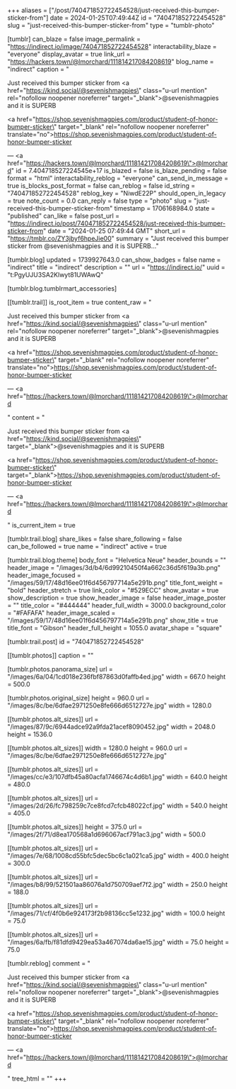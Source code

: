 +++
aliases = ["/post/740471852722454528/just-received-this-bumper-sticker-from"]
date = 2024-01-25T07:49:44Z
id = "740471852722454528"
slug = "just-received-this-bumper-sticker-from"
type = "tumblr-photo"

[tumblr]
can_blaze = false
image_permalink = "https://indirect.io/image/740471852722454528"
interactability_blaze = "everyone"
display_avatar = true
link_url = "https://hackers.town/@lmorchard/111814217084208619"
blog_name = "indirect"
caption = "<p>Just received this bumper sticker from <a href=\"https://kind.social/@sevenishmagpies\" class=\"u-url mention\" rel=\"nofollow noopener noreferrer\" target=\"_blank\">@<span>sevenishmagpies</span></a> and it is SUPERB</p><p><a href=\"https://shop.sevenishmagpies.com/product/student-of-honor-bumper-sticker\" target=\"_blank\" rel=\"nofollow noopener noreferrer\" translate=\"no\">https://shop.sevenishmagpies.com/product/student-of-honor-bumper-sticker</a></p> — <a href=\"https://hackers.town/@lmorchard/111814217084208619\">@lmorchard</a>"
id = 7.404718527224545e+17
is_blazed = false
is_blaze_pending = false
format = "html"
interactability_reblog = "everyone"
can_send_in_message = true
is_blocks_post_format = false
can_reblog = false
id_string = "740471852722454528"
reblog_key = "NiwdE22P"
should_open_in_legacy = true
note_count = 0.0
can_reply = false
type = "photo"
slug = "just-received-this-bumper-sticker-from"
timestamp = 1706168984.0
state = "published"
can_like = false
post_url = "https://indirect.io/post/740471852722454528/just-received-this-bumper-sticker-from"
date = "2024-01-25 07:49:44 GMT"
short_url = "https://tmblr.co/ZY3jbyf6hpeJie00"
summary = "Just received this bumper sticker from @sevenishmagpies and it is SUPERB..."

[tumblr.blog]
updated = 1739927643.0
can_show_badges = false
name = "indirect"
title = "indirect"
description = ""
url = "https://indirect.io/"
uuid = "t:PgyUJU3SA2Klwyt81UWAwQ"

[tumblr.blog.tumblrmart_accessories]

[[tumblr.trail]]
is_root_item = true
content_raw = "<p><p>Just received this bumper sticker from <a href=\"https://kind.social/@sevenishmagpies\" class=\"u-url mention\" rel=\"nofollow noopener noreferrer\" target=\"_blank\">@<span>sevenishmagpies</span></a> and it is SUPERB</p><p><a href=\"https://shop.sevenishmagpies.com/product/student-of-honor-bumper-sticker\" target=\"_blank\" rel=\"nofollow noopener noreferrer\" translate=\"no\">https://shop.sevenishmagpies.com/product/student-of-honor-bumper-sticker</a></p> — <a href=\"https://hackers.town/@lmorchard/111814217084208619\">@lmorchard</a></p>"
content = "<p><p>Just received this bumper sticker from <a href=\"https://kind.social/@sevenishmagpies\" target=\"_blank\">@sevenishmagpies</a> and it is SUPERB</p><p><a href=\"https://shop.sevenishmagpies.com/product/student-of-honor-bumper-sticker\" target=\"_blank\">https://shop.sevenishmagpies.com/product/student-of-honor-bumper-sticker</a></p> &mdash; <a href=\"https://hackers.town/@lmorchard/111814217084208619\">@lmorchard</a></p>"
is_current_item = true

[tumblr.trail.blog]
share_likes = false
share_following = false
can_be_followed = true
name = "indirect"
active = true

[tumblr.trail.blog.theme]
body_font = "Helvetica Neue"
header_bounds = ""
header_image = "/images/3d/b4/6d99210450f4a662c36d5f619a3b.png"
header_image_focused = "/images/59/17/48d16ee01f6d456797714a5e291b.png"
title_font_weight = "bold"
header_stretch = true
link_color = "#529ECC"
show_avatar = true
show_description = true
show_header_image = false
header_image_poster = ""
title_color = "#444444"
header_full_width = 3000.0
background_color = "#FAFAFA"
header_image_scaled = "/images/59/17/48d16ee01f6d456797714a5e291b.png"
show_title = true
title_font = "Gibson"
header_full_height = 1055.0
avatar_shape = "square"

[tumblr.trail.post]
id = "740471852722454528"

[[tumblr.photos]]
caption = ""

[tumblr.photos.panorama_size]
url = "/images/6a/04/1cd018e236fbf87863d0faffb4ed.jpg"
width = 667.0
height = 500.0

[tumblr.photos.original_size]
height = 960.0
url = "/images/8c/be/6dfae2971250e8fe666d6512727e.jpg"
width = 1280.0

[[tumblr.photos.alt_sizes]]
url = "/images/87/9c/6944adce92a9fda21acef8090452.jpg"
width = 2048.0
height = 1536.0

[[tumblr.photos.alt_sizes]]
width = 1280.0
height = 960.0
url = "/images/8c/be/6dfae2971250e8fe666d6512727e.jpg"

[[tumblr.photos.alt_sizes]]
url = "/images/cc/e3/107dfb45a80acfa1746674c4d6b1.jpg"
width = 640.0
height = 480.0

[[tumblr.photos.alt_sizes]]
url = "/images/2d/26/fc798259c7ce8fcd7cfcb48022cf.jpg"
width = 540.0
height = 405.0

[[tumblr.photos.alt_sizes]]
height = 375.0
url = "/images/2f/71/d8ea170568a1d696067acf791ac3.jpg"
width = 500.0

[[tumblr.photos.alt_sizes]]
url = "/images/7e/68/1008cd55bfc5dec5bc6c1a021ca5.jpg"
width = 400.0
height = 300.0

[[tumblr.photos.alt_sizes]]
url = "/images/b8/99/521501aa86076a1d750709aef7f2.jpg"
width = 250.0
height = 188.0

[[tumblr.photos.alt_sizes]]
url = "/images/71/cf/4f0b6e924173f2b98136cc5e1232.jpg"
width = 100.0
height = 75.0

[[tumblr.photos.alt_sizes]]
url = "/images/6a/fb/f81dfd9429ea53a467074da6ae15.jpg"
width = 75.0
height = 75.0

[tumblr.reblog]
comment = "<p><p>Just received this bumper sticker from <a href=\"https://kind.social/@sevenishmagpies\" class=\"u-url mention\" rel=\"nofollow noopener noreferrer\" target=\"_blank\">@<span>sevenishmagpies</span></a> and it is SUPERB</p><p><a href=\"https://shop.sevenishmagpies.com/product/student-of-honor-bumper-sticker\" target=\"_blank\" rel=\"nofollow noopener noreferrer\" translate=\"no\">https://shop.sevenishmagpies.com/product/student-of-honor-bumper-sticker</a></p> — <a href=\"https://hackers.town/@lmorchard/111814217084208619\">@lmorchard</a></p>"
tree_html = ""
+++

